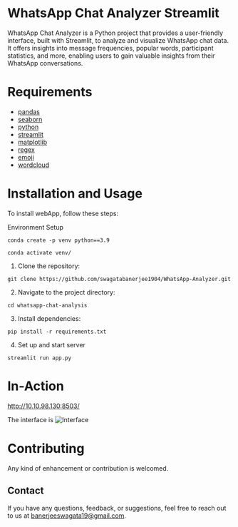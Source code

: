 # WhatsApp Chat Analyzer Streamlit

WhatsApp Chat Analyzer is a Python project that provides a user-friendly interface, built with Streamlit, to analyze and visualize WhatsApp chat data. It offers insights into message frequencies, popular words, participant statistics, and more, enabling users to gain valuable insights from their WhatsApp conversations.

# Requirements
- [pandas](https://www.w3schools.com/python/pandas/default.asp)
- [seaborn](https://seaborn.pydata.org/)
- [python](https://www.python.org/)
- [streamlit](https://docs.streamlit.io/)
- [matplotlib](https://matplotlib.org/)
- [regex](https://www.w3schools.com/python/python_regex.asp)
- [emoji](https://pypi.org/project/emoji/)
- [wordcloud](https://pypi.org/project/wordcloud/)

# Installation and Usage

To install webApp, follow these steps:

Environment Setup
```
conda create -p venv python==3.9
```
```
conda activate venv/
```

1. Clone the repository:
```
git clone https://github.com/swagatabanerjee1904/WhatsApp-Analyzer.git
```

2. Navigate to the project directory:
```
cd whatsapp-chat-analysis
```
3. Install dependencies:
```
pip install -r requirements.txt
```
4. Set up and start server
```
streamlit run app.py
```
# In-Action

http://10.10.98.130:8503/

The interface is ![Interface]('E:\WhatsappAnalyzer\static\images\interface.png')
# Contributing
Any kind of enhancement or contribution is welcomed.

## Contact
If you have any questions, feedback, or suggestions, feel free to reach out to us at [banerjeeswagata19@gmail.com](mailto:banerjeeswagata19@gmail.com).
